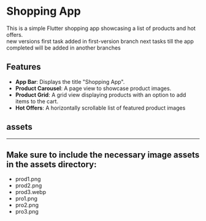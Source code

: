 # Shopping App
This is a simple Flutter shopping app showcasing a list of products and hot offers.  
new versions first task added in first-version branch
next tasks till the app completed will be added in another branches


## Features  

- **App Bar**: Displays the title "Shopping App".  
- **Product Carousel**: A page view to showcase product images.  
- **Product Grid**: A grid view displaying products with an option to add items to the cart.  
- **Hot Offers**: A horizontally scrollable list of featured product images

## assets 
--- 
Make sure to include the necessary image assets in the assets directory:
---
- prod1.png
- prod2.png
- prod3.webp
- pro1.png
- pro2.png
- pro3.png
